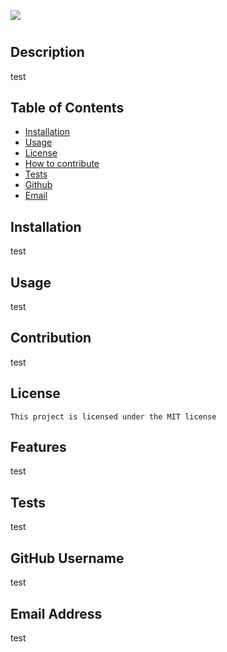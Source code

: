 
![](https://img.shields.io/badge/license-MIT-green)

# <test>

## Description
test

## Table of Contents

- [Installation](#installation)
- [Usage](#usage)
- [License](#license)
- [How to contribute](#contribution)
- [Tests](#tests)
- [Github](#github)
- [Email](#email)

## Installation
test

## Usage
test

## Contribution
test

## License 
    This project is licensed under the MIT license
    

## Features
test

## Tests
test

## GitHub Username
test

## Email Address
test